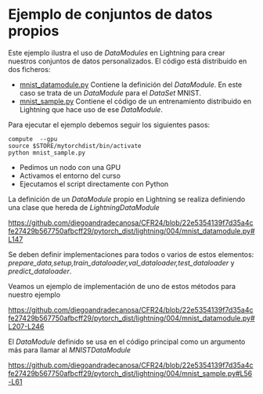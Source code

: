 # Ejemplo de conjuntos de datos propios

Este ejemplo ilustra el uso de *DataModules* en Lightning para crear nuestros conjuntos de datos personalizados.
El código está distribuido en dos ficheros:
- [mnist_datamodule.py](https://github.com/diegoandradecanosa/Cesga2023Courses/blob/main/pytorch_dist/lightning/004/mnist_datamodule.py) Contiene la definición del 
*DataModule*. En este caso se trata de un *DataModule* para el *DataSet* MNIST.
- [mnist_sample.py](https://github.com/diegoandradecanosa/Cesga2023Courses/blob/main/pytorch_dist/lightning/004/mnist_sample.py) Contiene el código de un entrenamiento 
distribuido en Lightning que hace uso de ese *DataModule*.

Para ejecutar el ejemplo debemos seguir los siguientes pasos:
```
compute  --gpu
source $STORE/mytorchdist/bin/activate
python mnist_sample.py
```
- Pedimos un nodo con una GPU 
- Activamos el entorno del curso
- Ejecutamos el script directamente con Python

La definición de un *DataModule* propio en Lightning se realiza definiendo una clase que hereda de *LightningDataModule*

https://github.com/diegoandradecanosa/CFR24/blob/22e5354139f7d35a4cfe27429b567750afbcff29/pytorch_dist/lightning/004/mnist_datamodule.py#L147

Se deben definir implementaciones para todos o varios de estos elementos: *prepare_data,setup,train_dataloader,val_dataloader,test_dataloader* y *predict_dataloader*.

Veamos un ejemplo de implementación de uno de estos métodos para nuestro ejemplo

https://github.com/diegoandradecanosa/CFR24/blob/22e5354139f7d35a4cfe27429b567750afbcff29/pytorch_dist/lightning/004/mnist_datamodule.py#L207-L246

El *DataModule* definido se usa en el código principal como un argumento más para llamar al *MNISTDataModule* 

https://github.com/diegoandradecanosa/CFR24/blob/22e5354139f7d35a4cfe27429b567750afbcff29/pytorch_dist/lightning/004/mnist_sample.py#L56-L61

